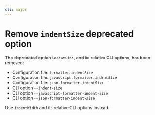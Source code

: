 ```yaml
---
cli: major
---
```


# Remove `indentSize` deprecated option

The deprecated option `indentSize`, and its relative CLI options, has been removed:
- Configuration file: `formatter.indentSize`
- Configuration file: `javascript.formatter.indentSize`
- Configuration file: `json.formatter.indentSize`
- CLI option `--indent-size`
- CLI option `--javascript-formatter-indent-size`
- CLI option `--json-formatter-indent-size`

Use `indentWidth` and its relative CLI options instead.
